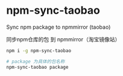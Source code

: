 # npm-sync-taobao

Sync npm package to npmmirror (taobao) 

同步npm仓库的包 到 npmmirror（淘宝镜像站）

```bash
npm i -g npm-sync-taobao

# package 为具体的包名称
npm-sync-taobao package

```
